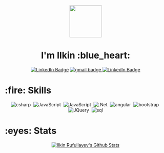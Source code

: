 <div id="header" align="center">
  <img src="https://media.giphy.com/media/KzJkzjggfGN5Py6nkT/giphy.gif" width="100"/>
</div>
<div align="center"><h1>I'm Ilkin :blue_heart:</h1></div>
<div align="center">
   <a href="https://www.linkedin.com/in/ilkin-rufullayev-923628240/" rel="nofollow"><img src="https://img.shields.io/badge/LinkedIn-blue?style=for-the-badge&logo=linkedin&logoColor=white" alt="LinkedIn Badge"/></a>
  <a href="mailto:rufullayevilkin66@gmail.com" ><img src="https://img.shields.io/badge/Gmail-D14836?style=for-the-badge&logo=gmail&logoColor=white" alt="gmail badge"/> </a>
  <a href="https://medium.com/@rufullayevilkin66" rel="nofollow"><img src="https://img.shields.io/badge/Medium-12100E?style=for-the-badge&logo=medium&logoColor=white" alt="LinkedIn Badge"/></a>
</div>

 <h1>:fire: Skills</h1>
<div align='center'>
  <img src="https://img.shields.io/badge/C%23-239120?style=for-the-badge&logo=c-sharp&logoColor=white" title="csharp"  alt="csharp" />&nbsp;
  <img src="https://img.shields.io/badge/JavaScript-323330?style=for-the-badge&logo=javascript&logoColor=F7DF1E" title="JavaScript" alt="JavaScript"/>&nbsp;
  <img src="https://img.shields.io/badge/TypeScript-007ACC?style=for-the-badge&logo=typescript&logoColor=white" title="TypeScript" alt="JavaScript"/>&nbsp;
  <img src="https://img.shields.io/badge/.NET-512BD4?style=for-the-badge&logo=dotnet&logoColor=white" title=".Net"/>&nbsp;
  <img src="https://img.shields.io/badge/Angular-DD0031?style=for-the-badge&logo=angular&logoColor=white" title="angular"/>&nbsp;
  <img src="https://img.shields.io/badge/Bootstrap-563D7C?style=for-the-badge&logo=bootstrap&logoColor=white" title="bootstrap" alt="bootstrap"/>&nbsp;
  <img src="https://img.shields.io/badge/jQuery-0769AD?style=for-the-badge&logo=jquery&logoColor=white" title="JQuery" alt="JQuery"/>&nbsp;
  <img src="https://img.shields.io/badge/Microsoft%20SQL%20Server-CC2927?style=for-the-badge&logo=microsoft%20sql%20server&logoColor=white" alt="sql"/>
</div>

<h1>:eyes: Stats </h1>
<div align='center'> 
<a href="https://github-readme-stats.vercel.app/api?username=devilkinplusplus&show_icons=true&count_private=true&theme=react&hide_border=true&bg_color=0D1117"><img alt="Ilkin Rufullayev's Github Stats" src="https://github-readme-stats.vercel.app/api?username=devilkinplusplus&show_icons=true&count_private=true&theme=react&hide_border=true&bg_color=0D1117" /></a>
 </div>



